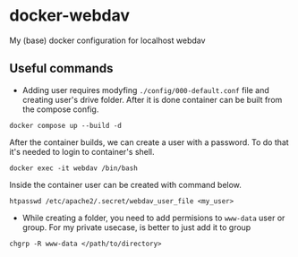 # docker-webdav
My (base) docker configuration for localhost webdav  

## Useful commands
* Adding user requires modyfing `./config/000-default.conf` file and creating user's drive folder. After it is done container can be built from the compose config.
```
docker compose up --build -d
```
After the container builds, we can create a user with a password. To do that it's needed to login to container's shell.
```
docker exec -it webdav /bin/bash
```
Inside the container user can be created with command below.
```
htpasswd /etc/apache2/.secret/webdav_user_file <my_user>
```
* While creating a folder, you need to add permisions to `www-data` user or group. For my private usecase, is better to just add it to group
```
chgrp -R www-data </path/to/directory>
```
